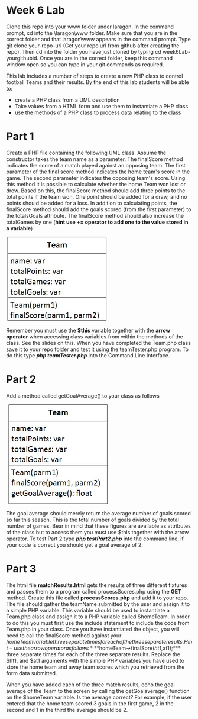 # Week 6 Lab

Clone this repo into your www folder under laragon. In the command prompt, cd into the \laragon\www folder. Make sure that you are in the correct folder and that laragon\www appears in the command prompt. Type git clone your-repo-url (Get your repo url from github after creating the repo). Then cd into the folder you have just cloned by typing cd week6Lab-yourgithubid. Once you are in the correct folder, keep this command window open so you can type in your git commands as required.

This lab includes a number of steps to create a new PHP class to control football Teams and their results. By the end of this lab students will be able to:

- create a PHP class from a UML description
- Take values from a HTML form and use them to instantiate a PHP class
- use the methods of a PHP class to process data relating to the class

# Part 1

Create a PHP file containing the following UML class. Assume the constructor takes the team name as a parameter. The finalScore method indicates the score of a match played against an opposing team. The first parameter of the final score method indicates the home team's score in the game. The second parameter indicates the opposing team's score. Using this method it is possible to calculate whether the home Team won lost or drew. Based on this, the finalScore method should add three points to the total points if the team won. One point should be added for a draw, and no points should be added for a loss. In addition to calculating points, the finalScore method should add the goals scored (from the first parameter) to the totalsGoals attribute. The finalScore method should also increase the totalGames by one (**hint use += operator to add one to the value stored in a variable**)

![A UML description of Team.php class](./TeamUML.jpg)

Remember you must use the **$this** variable together with the **arrow operator** when accessing class variables from within the methods of the class. See the slides on this.
When you have completed the Team.php class save it to your repo folder and test it using the teamTester.php program. To do this type ***php teamTester.php*** into the Command Line Interface.

# Part 2

Add a method called getGoalAverage() to your class as follows

![A UML description of a Team class with a getGoalAverage function](./TeamUMLwithGoalAverage.jpg)

The goal average should merely return the average number of goals scored so far this season. This is the total number of goals divided by the total number of games. Bear in mind that these figures are available as attributes of the class but to access them you must use $this together with the arrow operator.  To test Part 2 type ***php testPart2.php*** into the command line, if your code is correct you should get a goal average of 2.

# Part 3

The html file **matchResults.html** gets the results of three different fixtures and passes them to a program called processScores.php using the **GET** method. Create this file called **processScores.php** and add it to your repo. The file should gather the teamName submitted by the user and assign it to a simple PHP variable. This variable should be used to instantiate a Team.php class and assign it to a PHP variable called $homeTeam. In order to do this you must first use the include statement to include the code from Team.php in your class. Once you have instantiated the object, you will need to call the finalScore method against your $homeTeam variable three separate times for each of the three separate results. Hint - use the arrow operator as follows ***$homeTeam->finalSore($ht1,$at1);*** three separate times for each of the three separate results. Replace the $ht1, and $at1 arguments with the simple PHP variables you have used to store the home team and away team scores which you retrieved from the form data submitted.

When you have added each of the three match results, echo the goal average of the Team to the screen by calling the getGoalaverage() function on the $homeTeam variable. Is the average correct? For example, if the user entered that the home team scored 3 goals in the first game, 2 in the second and 1 in the third the average should be 2. 





